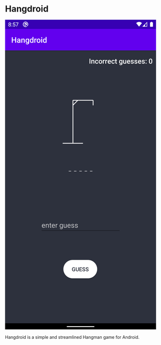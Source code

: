 # Hangdroid

![Screenshot_1589569059](docs/Screenshot_1589569059.png)

Hangdroid is a simple and streamlined Hangman game for Android. 
